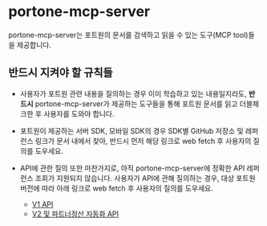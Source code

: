 # portone-mcp-server

portone-mcp-server는 포트원의 문서를 검색하고 읽을 수 있는 도구(MCP tool)들을 제공합니다.

## 반드시 지켜야 할 규칙들

- 사용자가 포트원 관련 내용을 질의하는 경우 이미 학습하고 있는 내용일지라도, **반드시** portone-mcp-server가 제공하는 도구들을 통해 포트원 문서를 읽고 더블체크한 후 사용자를 도와야 합니다.

- 포트원이 제공하는 서버 SDK, 모바일 SDK의 경우 SDK별 GitHub 저장소 및 레퍼런스 링크가 문서 내에서 찾아, 반드시 먼저 해당 링크로 web fetch 후 사용자의 질의를 도우세요.

- API에 관한 질의 또한 마찬가지로, 아직 portone-mcp-server에 정확한 API 레퍼런스 조회가 지원되지 않습니다. 사용자가 API에 관해 질의하는 경우, 대상 포트원 버전에 따라 아래 링크로 web fetch 후 사용자의 질의를 도우세요.

  - [V1 API](https://developers.portone.io/api/rest-v1?v=v1)
  - [V2 및 파트너정산 자동화 API](https://developers.portone.io/api/rest-v2?v=v2)
